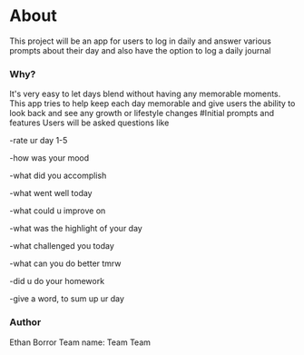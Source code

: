 # About
This project will be an app for users to log in daily and answer various prompts about their day and also have the option to log a daily journal
### Why?
It's very easy to let days blend without having any memorable moments. This app tries to help keep each day memorable and give users the ability to look back and see any growth or lifestyle changes
#Initial prompts and features
Users will be asked questions like 

-rate ur day 1-5
  
-how was your mood
 
-what did you accomplish

-what went well today

-what could u improve on

-what was the highlight of your day

-what challenged you today

-what can you do better tmrw

-did u do your homework

-give a word, to sum up ur day

### Author
Ethan Borror
Team name: Team Team
